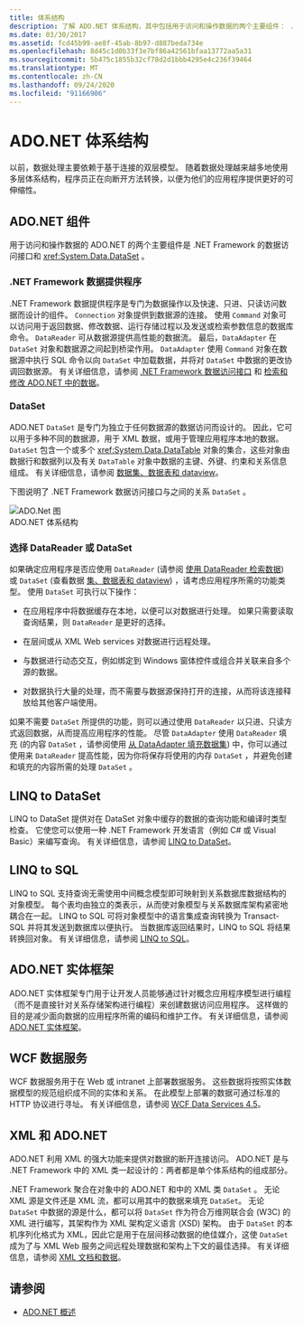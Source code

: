 ```yaml
---
title: 体系结构
description: 了解 ADO.NET 体系结构，其中包括用于访问和操作数据的两个主要组件： .NET Framework 数据提供程序和数据集。
ms.date: 03/30/2017
ms.assetid: fcd45b99-ae8f-45ab-8b97-d887beda734e
ms.openlocfilehash: 8d45c1d0b33f3e7bf86a42561bfaa13772aa5a31
ms.sourcegitcommit: 5b475c1855b32cf78d2d1bbb4295e4c236f39464
ms.translationtype: MT
ms.contentlocale: zh-CN
ms.lasthandoff: 09/24/2020
ms.locfileid: "91166906"
---
```

# <a name="adonet-architecture"></a>ADO.NET 体系结构

以前，数据处理主要依赖于基于连接的双层模型。 随着数据处理越来越多地使用多层体系结构，程序员正在向断开方法转换，以便为他们的应用程序提供更好的可伸缩性。  
  
## <a name="adonet-components"></a>ADO.NET 组件  

 用于访问和操作数据的 ADO.NET 的两个主要组件是 .NET Framework 的数据访问接口和 <xref:System.Data.DataSet> 。  
  
### <a name="net-framework-data-providers"></a>.NET Framework 数据提供程序  

 .NET Framework 数据提供程序是专门为数据操作以及快速、只进、只读访问数据而设计的组件。 `Connection` 对象提供到数据源的连接。 使用 `Command` 对象可以访问用于返回数据、修改数据、运行存储过程以及发送或检索参数信息的数据库命令。 `DataReader` 可从数据源提供高性能的数据流。 最后，`DataAdapter` 在 `DataSet` 对象和数据源之间起到桥梁作用。 `DataAdapter` 使用 `Command` 对象在数据源中执行 SQL 命令以向 `DataSet` 中加载数据，并将对 `DataSet` 中数据的更改协调回数据源。 有关详细信息，请参阅 [.NET Framework 数据访问接口](data-providers.md) 和 [检索和修改 ADO.NET 中的数据](retrieving-and-modifying-data.md)。  
  
### <a name="the-dataset"></a>DataSet  

 ADO.NET `DataSet` 是专门为独立于任何数据源的数据访问而设计的。 因此，它可以用于多种不同的数据源，用于 XML 数据，或用于管理应用程序本地的数据。 `DataSet` 包含一个或多个 <xref:System.Data.DataTable> 对象的集合，这些对象由数据行和数据列以及有关 `DataTable` 对象中数据的主键、外键、约束和关系信息组成。 有关详细信息，请参阅 [数据集、数据表和 dataview](./dataset-datatable-dataview/index.md)。  
  
 下图说明了 .NET Framework 数据访问接口与之间的关系 `DataSet` 。  
  
 ![ADO.Net 图](./media/ado-1-bpuedev11.png "ado_1_bpuedev11")  
ADO.NET 体系结构  
  
### <a name="choosing-a-datareader-or-a-dataset"></a>选择 DataReader 或 DataSet  

 如果确定应用程序是否应使用 `DataReader` (请参阅 [使用 DataReader 检索数据](retrieving-data-using-a-datareader.md)) 或 `DataSet` (查看数据 [集、数据表和 dataview](./dataset-datatable-dataview/index.md)) ，请考虑应用程序所需的功能类型。 使用 `DataSet` 可执行以下操作：  
  
- 在应用程序中将数据缓存在本地，以便可以对数据进行处理。 如果只需要读取查询结果，则 `DataReader` 是更好的选择。  
  
- 在层间或从 XML Web services 对数据进行远程处理。  
  
- 与数据进行动态交互，例如绑定到 Windows 窗体控件或组合并关联来自多个源的数据。  
  
- 对数据执行大量的处理，而不需要与数据源保持打开的连接，从而将该连接释放给其他客户端使用。  
  
 如果不需要 `DataSet` 所提供的功能，则可以通过使用 `DataReader` 以只进、只读方式返回数据，从而提高应用程序的性能。 尽管 `DataAdapter` 使用 `DataReader` 填充 (的内容 `DataSet` ，请参阅使用 [从 DataAdapter 填充数据集](populating-a-dataset-from-a-dataadapter.md)) 中，你可以通过使用来 `DataReader` 提高性能，因为你将保存将使用的内存 `DataSet` ，并避免创建和填充的内容所需的处理 `DataSet` 。  
  
## <a name="linq-to-dataset"></a>LINQ to DataSet  

 LINQ to DataSet 提供对在 DataSet 对象中缓存的数据的查询功能和编译时类型检查。 它使您可以使用一种 .NET Framework 开发语言（例如 C# 或 Visual Basic）来编写查询。 有关详细信息，请参阅 [LINQ to DataSet](linq-to-dataset.md)。  
  
## <a name="linq-to-sql"></a>LINQ to SQL  

 LINQ to SQL 支持查询无需使用中间概念模型即可映射到关系数据库数据结构的对象模型。 每个表均由独立的类表示，从而使对象模型与关系数据库架构紧密地耦合在一起。 LINQ to SQL 可将对象模型中的语言集成查询转换为 Transact-SQL 并将其发送到数据库以便执行。 当数据库返回结果时，LINQ to SQL 将结果转换回对象。 有关详细信息，请参阅 [LINQ to SQL](./sql/linq/index.md)。  
  
## <a name="adonet-entity-framework"></a>ADO.NET 实体框架  

 ADO.NET 实体框架专门用于让开发人员能够通过针对概念应用程序模型进行编程（而不是直接针对关系存储架构进行编程）来创建数据访问应用程序。 这样做的目的是减少面向数据的应用程序所需的编码和维护工作。 有关详细信息，请参阅 [ADO.NET 实体框架](./ef/index.md)。  
  
## <a name="wcf-data-services"></a>WCF 数据服务  

 WCF 数据服务用于在 Web 或 intranet 上部署数据服务。 这些数据将按照实体数据模型的规范组织成不同的实体和关系。 在此模型上部署的数据可通过标准的 HTTP 协议进行寻址。 有关详细信息，请参阅 [WCF Data Services 4.5](../wcf/index.md)。  
  
## <a name="xml-and-adonet"></a>XML 和 ADO.NET  

 ADO.NET 利用 XML 的强大功能来提供对数据的断开连接访问。 ADO.NET 是与 .NET Framework 中的 XML 类一起设计的：两者都是单个体系结构的组成部分。  
  
 .NET Framework 聚合在对象中的 ADO.NET 和中的 XML 类 `DataSet` 。 无论 XML 源是文件还是 XML 流，都可以用其中的数据来填充 `DataSet`。 无论 `DataSet` 中数据的源是什么，都可以将 `DataSet` 作为符合万维网联合会 (W3C) 的 XML 进行编写，其架构作为 XML 架构定义语言 (XSD) 架构。 由于 `DataSet` 的本机序列化格式为 XML，因此它是用于在层间移动数据的绝佳媒介，这使 `DataSet` 成为了与 XML Web 服务之间远程处理数据和架构上下文的最佳选择。 有关详细信息，请参阅 [XML 文档和数据](../../../standard/data/xml/index.md)。  
  
## <a name="see-also"></a>请参阅

- [ADO.NET 概述](ado-net-overview.md)
